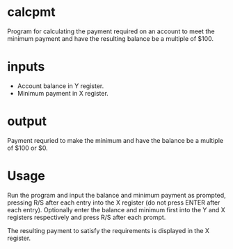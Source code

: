 # calcpmt
Program for calculating the payment required on an account to meet the minimum
payment and have the resulting balance be a multiple of $100.

# inputs
- Account balance in Y register.
- Minimum payment in X register.

# output
Payment requried to make the minimum and have the balance be a multiple of $100
or $0.

# Usage
Run the program and input the balance and minimum payment as prompted, pressing
R/S after each entry into the X register (do not press ENTER after each entry).
Optionally enter the balance and minimum first into the Y and X registers
respectively and press R/S after each prompt.

The resulting payment to satisfy the requirements is displayed in the X
register.
